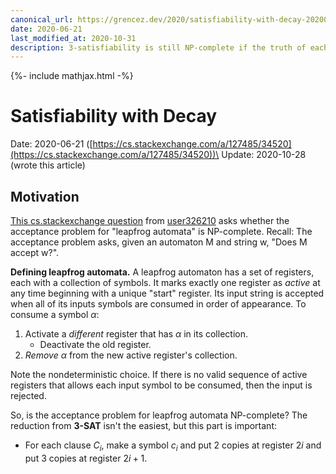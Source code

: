 ```yaml
---
canonical_url: https://grencez.dev/2020/satisfiability-with-decay-20200621.md
date: 2020-06-21
last_modified_at: 2020-10-31
description: 3-satisfiability is still NP-complete if the truth of each variable can nondeterministically decay to false during evaluation of subsequent clauses.
---
```


{%- include mathjax.html -%}

# Satisfiability with Decay

Date: 2020-06-21 ([https://cs.stackexchange.com/a/127485/34520](https://cs.stackexchange.com/a/127485/34520))\
Update: 2020-10-28 (wrote this article)

## Motivation

[This cs.stackexchange question](https://cs.stackexchange.com/q/127268) from [user326210](https://cs.stackexchange.com/users/86017/user326210) asks whether the acceptance problem for "leapfrog automata" is NP-complete.
Recall: The acceptance problem asks, given an automaton M and string w, "Does M accept w?".

**Defining leapfrog automata.**
A leapfrog automaton has a set of registers, each with a collection of symbols.
It marks exactly one register as *active* at any time beginning with a unique "start" register.
Its input string is accepted when all of its inputs symbols are consumed in order of appearance.
To consume a symbol $\alpha$:

1. Activate a *different* register that has $\alpha$ in its collection.
   * Deactivate the old register.
2. *Remove* $\alpha$ from the new active register's collection.

Note the nondeterministic choice.
If there is no valid sequence of active registers that allows each input symbol to be consumed, then the input is rejected.

So, is the acceptance problem for leapfrog automata NP-complete?
The reduction from **3-SAT** isn't the easiest, but this part is important:

* For each clause $C_i$, make a symbol $c_i$ and put $2$ copies at register $2i$ and put $3$ copies at register $2i+1$.

